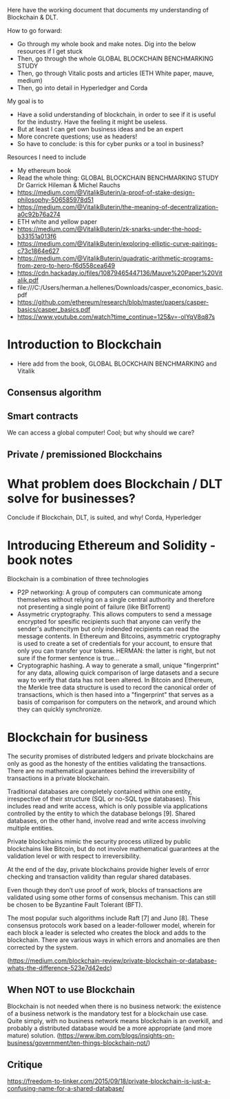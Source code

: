


Here have the working document that documents my understanding of Blockchain & DLT.

How to go forward:
* Go through my whole book and make notes. Dig into the below resources if I get stuck
* Then, go through the whole GLOBAL BLOCKCHAIN BENCHMARKING STUDY 
* Then, go through Vitalic posts and articles (ETH White paper, mauve, medium)
* Then, go into detail in Hyperledger and Corda

My goal is to
* Have a solid understanding of blockchain, in order to see if it is useful for the industry. Have the feeling it might be useless. 
* But at least I can get own business ideas and be an expert
* More concrete questions; use as headers! 
* So have to conclude: is this for cyber punks or a tool in business?

Resources I need to include
* My ethereum book
* Read the whole thing: GLOBAL BLOCKCHAIN BENCHMARKING STUDY Dr Garrick Hileman & Michel Rauchs
* https://medium.com/@VitalikButerin/a-proof-of-stake-design-philosophy-506585978d51
* https://medium.com/@VitalikButerin/the-meaning-of-decentralization-a0c92b76a274
* ETH white and yellow paper
* https://medium.com/@VitalikButerin/zk-snarks-under-the-hood-b33151a013f6
* https://medium.com/@VitalikButerin/exploring-elliptic-curve-pairings-c73c1864e627
* https://medium.com/@VitalikButerin/quadratic-arithmetic-programs-from-zero-to-hero-f6d558cea649
* https://cdn.hackaday.io/files/10879465447136/Mauve%20Paper%20Vitalik.pdf
* file:///C:/Users/herman.a.hellenes/Downloads/casper_economics_basic.pdf
* https://github.com/ethereum/research/blob/master/papers/casper-basics/casper_basics.pdf
* https://www.youtube.com/watch?time_continue=125&v=-oIYqV8q87s

# Introduction to Blockchain
* Here add from the book,  GLOBAL BLOCKCHAIN BENCHMARKING and Vitalik

## Consensus algorithm

## Smart contracts 
We can access a global computer! Cool; but why should we care?

## Private / premissioned Blockchains

# What problem does Blockchain / DLT solve for businesses?
Conclude if Blockchain, DLT, is suited, and why! Corda, Hyperledger


# Introducing Ethereum and Solidity - book notes
Blockchain is a combination of three technologies
* P2P networking: A group of computers can communicate among themselves without relying on a single central authority and therefore not presenting a single point of failure (like BitTorrent)
* Assymetric cryptography. This allows computers to send a message encrypted for spesific recipients such that anyone can verify the sender's authencitym but only indended recipients can read the message contents. In Ethereum and Bitcoins, asymmetric cryptography is used to create a set of credentials for your account, to ensure that only you can transfer your tokens. HERMAN: the latter is right, but not sure if the former sentence is true...
* Cryptographic hashing. A way to generate a small, unique "fingerprint" for any data, allowing quick comparison of large datasets and a secure way to verify that data has not been altered. In Bitcoin and Ethereum, the Merkle tree data structure is used to record the canonical order of transactions, which is then hased into a "fingerprint" that serves as a basis of comparison for computers on the network, and around which they can quickly synchronize.

# Blockchain for business
The security promises of distributed ledgers and private blockchains are only as good as the honesty of the entities validating the transactions. There are no mathematical guarantees behind the irreversibility of transactions in a private blockchain. 

Traditional databases are completely contained within one entity, irrespective of their structure (SQL or no-SQL type databases). This includes read and write access, which is only possible via applications controlled by the entity to which the database belongs [9]. Shared databases, on the other hand, involve read and write access involving multiple entities.

Private blockchains mimic the security process utilized by public blockchains like Bitcoin, but do not involve mathematical guarantees at the validation level or with respect to irreversibility.

At the end of the day, private blockchains provide higher levels of error checking and transaction validity than regular shared databases.

Even though they don’t use proof of work, blocks of transactions are validated using some other forms of consensus mechanism. This can still be chosen to be Byzantine Fault Tolerant (BFT).

The most popular such algorithms include Raft [7] and Juno [8]. These consensus protocols work based on a leader-follower model, wherein for each block a leader is selected who creates the block and adds to the blockchain. There are various ways in which errors and anomalies are then corrected by the system.

(https://medium.com/blockchain-review/private-blockchain-or-database-whats-the-difference-523e7d42edc)
## When NOT to use Blockchain 
Blockchain is not needed when there is no business network:  the existence of a business network is the mandatory test for a blockchain use case.  Quite simply, with no business network means blockchain is an overkill, and probably a distributed database would be a more appropriate (and more mature) solution. (https://www.ibm.com/blogs/insights-on-business/government/ten-things-blockchain-not/)

## Critique
https://freedom-to-tinker.com/2015/09/18/private-blockchain-is-just-a-confusing-name-for-a-shared-database/





